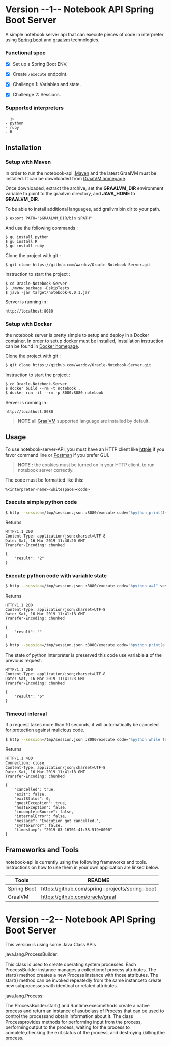 # Version --1-- Notebook API Spring Boot Server

A simple notebook server api that can execute pieces of code in interpreter using
[Spring boot]() and [graalvm]() technologies.

### Functional spec
- [X] Set up a Spring Boot ENV.
- [X] Create `/execute` endpoint.
- [X] Challenge 1: Variables and state.
- [X] Challenge 2: Sessions.


### Supported interpreters
    - js
    - python
    - ruby
    - R
    
## Installation

### Setup with Maven

In order to run the notebook-api ,[Maven](https://maven.apache.org/) and the latest
GraalVM must be installed. It can be downloaded from
[GraalVM homepage](http://www.graalvm.org/downloads/).

Once downloaded, extract the archive, set the **GRAALVM_DIR** environment variable to
point to the graalvm directory, and **JAVA_HOME** to **GRAALVM_DIR**.

To be able to install additional languages, add grallvm bin dir to your path.

```
$ export PATH="$GRAALVM_DIR/bin:$PATH"
```

And use the following commands : 
```
$ gu install python
$ gu install R
$ gu install ruby
```

Clone the project with git : 
```
$ git clone https://github.com/wardov/Oracle-Notebook-Server.git
```

Instruction to start the project :

```
$ cd Oracle-Notebook-Server 
$ ./mvnw package -DskipTests
$ java -jar target/notebook-0.0.1.jar
```

Server is running in : 

```
http://localhost:8080
```

### Setup with Docker
the notebook server is pretty simple to setup and deploy in a Docker container.
In order to setup [docker](https://www.docker.com/) must be installed, installation instruction  can be found
in  [Docker homepage](https://docs.docker.com/install/).

Clone the project with git : 
```
$ git clone https://github.com/wardov/Oracle-Notebook-Server.git
```

Instruction to start the project :

```
$ cd Oracle-Notebook-Server 
$ docker build --rm -t notebook .
$ docker run -it --rm -p 8080:8080 notebook
```

Server is running in : 

```
http://localhost:8080
```

> **NOTE** all [GraalVM](https://github.com/oracle/graal) supported language are installed by default.

## Usage


To use notebook-server-API, you must have an HTTP client like [httpie](https://httpie.org/) if you
favor command line or [Postman](https://www.getpostman.com/) if you prefer GUI.

> **NOTE :** the cookies must be turned on in your HTTP client, to run notebook server correctly.

The code must be formatted like this:

```
%<interpreter-name><whitespace><code>
```

### Execute simple python code

```sh
$ http --session=/tmp/session.json :8080/execute code="%python print(1+1)" sessionId=1
```

Returns
```http
HTTP/1.1 200
Content-Type: application/json;charset=UTF-8
Date: Sat, 16 Mar 2019 11:40:20 GMT
Transfer-Encoding: chunked

{
    "result": "2"
}
```

### Execute python code with variable state

```sh
$ http --session=/tmp/session.json :8080/execute code="%python a=1" sessionId=1
```

Returns
```http
HTTP/1.1 200
Content-Type: application/json;charset=UTF-8
Date: Sat, 16 Mar 2019 11:41:18 GMT
Transfer-Encoding: chunked

{
    "result": ""
}
```

```sh
$ http --session=/tmp/session.json :8080/execute code="%python print(a+5)" sessionId=1
```

The state of python interpreter is preserved this code use variable **a** of the previous request.
```http
HTTP/1.1 200
Content-Type: application/json;charset=UTF-8
Date: Sat, 16 Mar 2019 11:41:23 GMT
Transfer-Encoding: chunked

{
    "result": "6"
}
```

### Timeout interval

If a request takes more than 10 seconds, it will automatically be canceled for protection against malicious code.


```sh
$ http --session=/tmp/session.json :8080/execute code="%python while True: 1" sessionId=1
```

Returns
```http
HTTP/1.1 400
Connection: close
Content-Type: application/json;charset=UTF-8
Date: Sat, 16 Mar 2019 11:41:18 GMT
Transfer-Encoding: chunked

{
    "cancelled": true,
    "exit": false,
    "exitStatus": 0,
    "guestException": true,
    "hostException": false,
    "incompleteSource": false,
    "internalError": false,
    "message": "Execution got cancelled.",
    "syntaxError": false,
    "timestamp": "2019-03-16T01:41:38.519+0000"
}

```

## Frameworks and Tools


notebook-api is currently using  the following frameworks and tools. Instructions on how to use them in your own application are linked below.

| Tools | README |
| ------ | ------ |
| Spring Boot | https://github.com/spring-projects/spring-boot |
| GraalVM | https://github.com/oracle/graal |



# Version --2-- Notebook API Spring Boot Server

This version is using some Java Class APIs 

java.lang.ProcessBuilder:  


This class is used to create operating system processes. 
Each ProcessBuilder instance manages a collectionof process attributes. The start() method creates a new Process instance with those attributes. The start() method can be invoked repeatedly from the same instanceto create new subprocesses with identical or related attributes. 

java.lang.Process:

The ProcessBuilder.start() and Runtime.execmethods create a native process and return an instance of asubclass of Process that can be used to control the processand obtain information about it. The class Processprovides methods for performing input from the process, performingoutput to the process, waiting for the process to complete,checking the exit status of the process, and destroying (killing)the process. 




